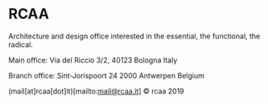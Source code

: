 # RCAA

Architecture and design office interested in the essential, the functional, the radical.

Main office: Via del Riccio 3/2, 40123 Bologna Italy

Branch office: Sint-Jorispoort 24 2000 Antwerpen Belgium

(mail[at]rcaa[dot]it)[mailto:mail@rcaa.it]
© rcaa 2019
